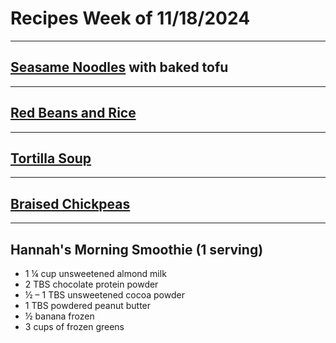 # Recipes Week of 11/18/2024

---

## [Seasame Noodles](https://www.lazycatkitchen.com/sesame-noodles/?print-version=true) with baked tofu

---

## [Red Beans and Rice](./redBeansAndRice.md)

---

## [Tortilla Soup](./everettTortillaSoup.md)

---

## [Braised Chickpeas](https://themodernproper.com/print/braised-chickpeas-with-chard)

---

## Hannah's Morning Smoothie (1 serving)

- 1 ¼ cup unsweetened almond milk
- 2 TBS chocolate protein powder
- ½ – 1 TBS unsweetened cocoa powder
- 1 TBS powdered peanut butter
- ½ banana frozen
- 3 cups of frozen greens